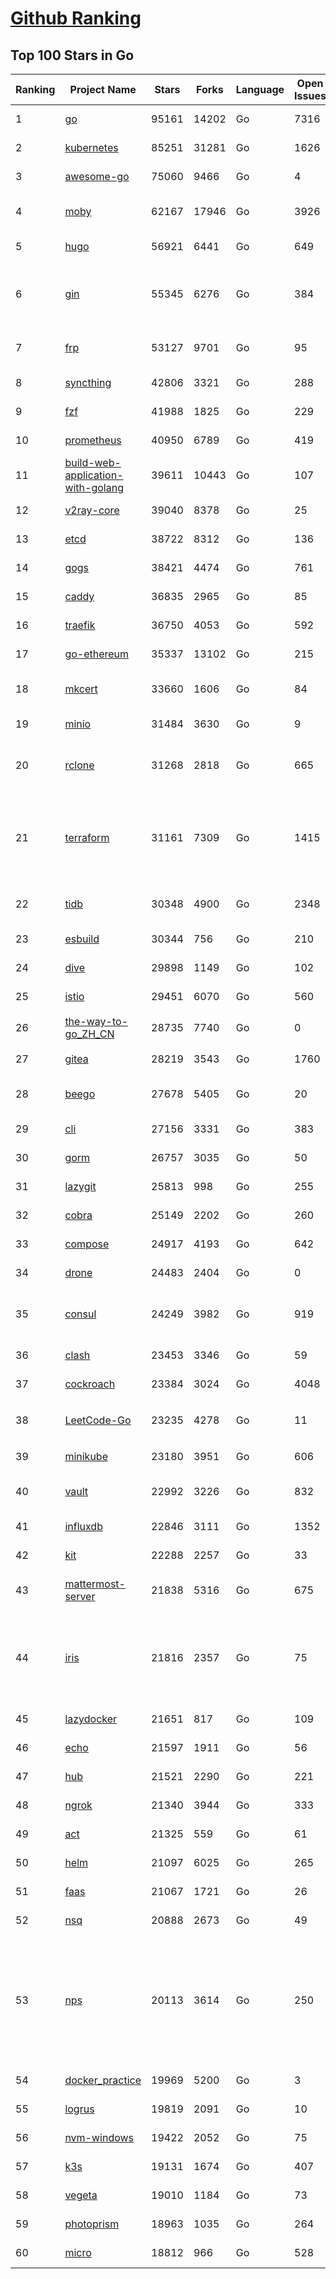[Github Ranking](../README.md)
==========

## Top 100 Stars in Go

| Ranking | Project Name | Stars | Forks | Language | Open Issues | Description | Last Commit |
| ------- | ------------ | ----- | ----- | -------- | ----------- | ----------- | ----------- |
| 1 | [go](https://github.com/golang/go) | 95161 | 14202 | Go | 7316 | The Go programming language | 2022-02-08T23:46:51Z |
| 2 | [kubernetes](https://github.com/kubernetes/kubernetes) | 85251 | 31281 | Go | 1626 | Production-Grade Container Scheduling and Management | 2022-02-09T01:10:18Z |
| 3 | [awesome-go](https://github.com/avelino/awesome-go) | 75060 | 9466 | Go | 4 | A curated list of awesome Go frameworks, libraries and software | 2022-02-08T15:17:34Z |
| 4 | [moby](https://github.com/moby/moby) | 62167 | 17946 | Go | 3926 | Moby Project - a collaborative project for the container ecosystem to assemble container-based systems | 2022-02-09T01:15:09Z |
| 5 | [hugo](https://github.com/gohugoio/hugo) | 56921 | 6441 | Go | 649 | The world’s fastest framework for building websites. | 2022-02-08T08:04:16Z |
| 6 | [gin](https://github.com/gin-gonic/gin) | 55345 | 6276 | Go | 384 | Gin is a HTTP web framework written in Go (Golang). It features a Martini-like API with much better performance -- up to 40 times faster. If you need smashing performance, get yourself some Gin. | 2022-02-09T00:51:51Z |
| 7 | [frp](https://github.com/fatedier/frp) | 53127 | 9701 | Go | 95 | A fast reverse proxy to help you expose a local server behind a NAT or firewall to the internet. | 2022-01-28T07:29:43Z |
| 8 | [syncthing](https://github.com/syncthing/syncthing) | 42806 | 3321 | Go | 288 | Open Source Continuous File Synchronization | 2022-02-08T23:05:26Z |
| 9 | [fzf](https://github.com/junegunn/fzf) | 41988 | 1825 | Go | 229 | :cherry_blossom: A command-line fuzzy finder | 2022-02-06T18:44:05Z |
| 10 | [prometheus](https://github.com/prometheus/prometheus) | 40950 | 6789 | Go | 419 | The Prometheus monitoring system and time series database. | 2022-02-09T01:50:24Z |
| 11 | [build-web-application-with-golang](https://github.com/astaxie/build-web-application-with-golang) | 39611 | 10443 | Go | 107 | A golang ebook intro how to build a web with golang | 2022-02-02T03:40:36Z |
| 12 | [v2ray-core](https://github.com/v2ray/v2ray-core) | 39040 | 8378 | Go | 25 | A platform for building proxies to bypass network restrictions. | 2022-02-08T05:58:24Z |
| 13 | [etcd](https://github.com/etcd-io/etcd) | 38722 | 8312 | Go | 136 | Distributed reliable key-value store for the most critical data of a distributed system | 2022-02-09T00:01:39Z |
| 14 | [gogs](https://github.com/gogs/gogs) | 38421 | 4474 | Go | 761 | Gogs is a painless self-hosted Git service | 2022-02-08T00:09:51Z |
| 15 | [caddy](https://github.com/caddyserver/caddy) | 36835 | 2965 | Go | 85 | Fast, multi-platform web server with automatic HTTPS | 2022-02-07T14:42:28Z |
| 16 | [traefik](https://github.com/traefik/traefik) | 36750 | 4053 | Go | 592 | The Cloud Native Application Proxy | 2022-02-08T16:38:10Z |
| 17 | [go-ethereum](https://github.com/ethereum/go-ethereum) | 35337 | 13102 | Go | 215 | Official Go implementation of the Ethereum protocol | 2022-02-09T00:02:35Z |
| 18 | [mkcert](https://github.com/FiloSottile/mkcert) | 33660 | 1606 | Go | 84 | A simple zero-config tool to make locally trusted development certificates with any names you'd like. | 2022-01-15T01:01:54Z |
| 19 | [minio](https://github.com/minio/minio) | 31484 | 3630 | Go | 9 | High Performance, Kubernetes Native Object Storage | 2022-02-09T02:39:28Z |
| 20 | [rclone](https://github.com/rclone/rclone) | 31268 | 2818 | Go | 665 | "rsync for cloud storage" - Google Drive, S3, Dropbox, Backblaze B2, One Drive, Swift, Hubic, Wasabi, Google Cloud Storage, Yandex Files | 2022-02-08T21:45:30Z |
| 21 | [terraform](https://github.com/hashicorp/terraform) | 31161 | 7309 | Go | 1415 | Terraform enables you to safely and predictably create, change, and improve infrastructure. It is an open source tool that codifies APIs into declarative configuration files that can be shared amongst team members, treated as code, edited, reviewed, and versioned. | 2022-02-08T22:25:59Z |
| 22 | [tidb](https://github.com/pingcap/tidb) | 30348 | 4900 | Go | 2348 | TiDB is an open source distributed HTAP database compatible with the MySQL protocol  | 2022-02-09T02:58:06Z |
| 23 | [esbuild](https://github.com/evanw/esbuild) | 30344 | 756 | Go | 210 | An extremely fast JavaScript and CSS bundler and minifier | 2022-02-08T14:07:05Z |
| 24 | [dive](https://github.com/wagoodman/dive) | 29898 | 1149 | Go | 102 | A tool for exploring each layer in a docker image | 2022-02-07T23:00:08Z |
| 25 | [istio](https://github.com/istio/istio) | 29451 | 6070 | Go | 560 | Connect, secure, control, and observe services. | 2022-02-09T02:51:11Z |
| 26 | [the-way-to-go_ZH_CN](https://github.com/unknwon/the-way-to-go_ZH_CN) | 28735 | 7740 | Go | 0 | 《The Way to Go》中文译本，中文正式名《Go 入门指南》 | 2022-01-18T03:48:28Z |
| 27 | [gitea](https://github.com/go-gitea/gitea) | 28219 | 3543 | Go | 1760 | Git with a cup of tea, painless self-hosted git service | 2022-02-09T02:42:13Z |
| 28 | [beego](https://github.com/beego/beego) | 27678 | 5405 | Go | 20 | beego is an open-source, high-performance web framework for the Go programming language. | 2022-02-07T01:16:59Z |
| 29 | [cli](https://github.com/cli/cli) | 27156 | 3331 | Go | 383 | GitHub’s official command line tool | 2022-02-09T00:39:29Z |
| 30 | [gorm](https://github.com/go-gorm/gorm) | 26757 | 3035 | Go | 50 | The fantastic ORM library for Golang, aims to be developer friendly | 2022-02-08T09:06:10Z |
| 31 | [lazygit](https://github.com/jesseduffield/lazygit) | 25813 | 998 | Go | 255 | simple terminal UI for git commands | 2022-02-06T19:14:40Z |
| 32 | [cobra](https://github.com/spf13/cobra) | 25149 | 2202 | Go | 260 | A Commander for modern Go CLI interactions | 2022-02-02T14:34:36Z |
| 33 | [compose](https://github.com/docker/compose) | 24917 | 4193 | Go | 642 | Define and run multi-container applications with Docker | 2022-02-08T11:29:21Z |
| 34 | [drone](https://github.com/harness/drone) | 24483 | 2404 | Go | 0 | Drone is a Container-Native, Continuous Delivery Platform | 2022-01-27T11:28:53Z |
| 35 | [consul](https://github.com/hashicorp/consul) | 24249 | 3982 | Go | 919 | Consul is a distributed, highly available, and data center aware solution to connect and configure applications across dynamic, distributed infrastructure. | 2022-02-08T21:07:36Z |
| 36 | [clash](https://github.com/Dreamacro/clash) | 23453 | 3346 | Go | 59 | A rule-based tunnel in Go. | 2022-02-08T17:00:10Z |
| 37 | [cockroach](https://github.com/cockroachdb/cockroach) | 23384 | 3024 | Go | 4048 | CockroachDB - the open source, cloud-native distributed SQL database. | 2022-02-09T02:58:46Z |
| 38 | [LeetCode-Go](https://github.com/halfrost/LeetCode-Go) | 23235 | 4278 | Go | 11 | ✅ Solutions to LeetCode by Go, 100% test coverage, runtime beats 100% / LeetCode 题解 | 2022-02-08T14:08:51Z |
| 39 | [minikube](https://github.com/kubernetes/minikube) | 23180 | 3951 | Go | 606 | Run Kubernetes locally | 2022-02-09T00:52:29Z |
| 40 | [vault](https://github.com/hashicorp/vault) | 22992 | 3226 | Go | 832 | A tool for secrets management, encryption as a service, and privileged access management | 2022-02-09T02:20:36Z |
| 41 | [influxdb](https://github.com/influxdata/influxdb) | 22846 | 3111 | Go | 1352 | Scalable datastore for metrics, events, and real-time analytics | 2022-02-08T20:09:20Z |
| 42 | [kit](https://github.com/go-kit/kit) | 22288 | 2257 | Go | 33 | A standard library for microservices. | 2022-01-31T15:37:13Z |
| 43 | [mattermost-server](https://github.com/mattermost/mattermost-server) | 21838 | 5316 | Go | 675 | Mattermost is an open source platform for secure collaboration across the entire software development lifecycle. | 2022-02-09T02:25:58Z |
| 44 | [iris](https://github.com/kataras/iris) | 21816 | 2357 | Go | 75 | The fastest HTTP/2 Go Web Framework. AWS Lambda, gRPC, MVC, Unique Router, Websockets, Sessions, Test suite, Dependency Injection and more. A true successor of expressjs and laravel \| 谢谢 https://github.com/kataras/iris/issues/1329 \| | 2022-01-22T23:21:32Z |
| 45 | [lazydocker](https://github.com/jesseduffield/lazydocker) | 21651 | 817 | Go | 109 | The lazier way to manage everything docker | 2022-02-02T04:15:21Z |
| 46 | [echo](https://github.com/labstack/echo) | 21597 | 1911 | Go | 56 | High performance, minimalist Go web framework | 2022-02-04T02:46:23Z |
| 47 | [hub](https://github.com/github/hub) | 21521 | 2290 | Go | 221 | A command-line tool that makes git easier to use with GitHub. | 2022-01-13T16:57:38Z |
| 48 | [ngrok](https://github.com/inconshreveable/ngrok) | 21340 | 3944 | Go | 333 | Introspected tunnels to localhost | 2021-12-16T15:44:31Z |
| 49 | [act](https://github.com/nektos/act) | 21325 | 559 | Go | 61 | Run your GitHub Actions locally 🚀 | 2022-02-08T20:49:56Z |
| 50 | [helm](https://github.com/helm/helm) | 21097 | 6025 | Go | 265 | The Kubernetes Package Manager | 2022-02-07T17:11:19Z |
| 51 | [faas](https://github.com/openfaas/faas) | 21067 | 1721 | Go | 26 | OpenFaaS - Serverless Functions Made Simple | 2022-02-08T09:51:37Z |
| 52 | [nsq](https://github.com/nsqio/nsq) | 20888 | 2673 | Go | 49 | A realtime distributed messaging platform | 2022-01-06T05:16:54Z |
| 53 | [nps](https://github.com/ehang-io/nps) | 20113 | 3614 | Go | 250 | 一款轻量级、高性能、功能强大的内网穿透代理服务器。支持tcp、udp、socks5、http等几乎所有流量转发，可用来访问内网网站、本地支付接口调试、ssh访问、远程桌面，内网dns解析、内网socks5代理等等……，并带有功能强大的web管理端。a lightweight, high-performance, powerful intranet penetration proxy server, with a powerful web management terminal. | 2022-01-23T10:48:35Z |
| 54 | [docker_practice](https://github.com/yeasy/docker_practice) | 19969 | 5200 | Go | 3 | Learn and understand Docker technologies, with real DevOps practice! | 2022-01-04T03:01:18Z |
| 55 | [logrus](https://github.com/sirupsen/logrus) | 19819 | 2091 | Go | 10 | Structured, pluggable logging for Go. | 2022-01-29T15:11:06Z |
| 56 | [nvm-windows](https://github.com/coreybutler/nvm-windows) | 19422 | 2052 | Go | 75 | A node.js version management utility for Windows. Ironically written in Go. | 2022-02-01T19:33:47Z |
| 57 | [k3s](https://github.com/k3s-io/k3s) | 19131 | 1674 | Go | 407 | Lightweight Kubernetes | 2022-02-08T23:34:17Z |
| 58 | [vegeta](https://github.com/tsenart/vegeta) | 19010 | 1184 | Go | 73 | HTTP load testing tool and library. It's over 9000! | 2021-09-23T13:14:57Z |
| 59 | [photoprism](https://github.com/photoprism/photoprism) | 18963 | 1035 | Go | 264 | Photos App powered by Go and Google TensorFlow 🌈 ✨ | 2022-02-08T13:45:17Z |
| 60 | [micro](https://github.com/zyedidia/micro) | 18812 | 966 | Go | 528 | A modern and intuitive terminal-based text editor | 2022-02-07T09:42:21Z |

